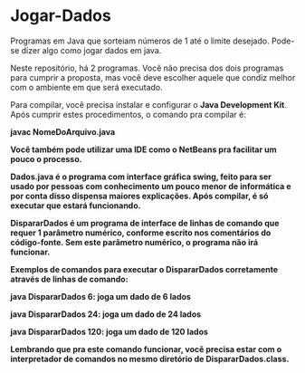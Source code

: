 # Jogar-Dados
Programas em Java que sorteiam números de 1 até o limite desejado.
Pode-se dizer algo como jogar dados em java.

Neste repositório, há 2 programas. Você não precisa dos dois programas para cumprir a proposta, mas você deve escolher aquele que condiz melhor com o ambiente em que será executado.

Para compilar, você precisa instalar e configurar o <b>Java Development Kit</b>. Após cumprir estes procedimentos, o comando pra compilar é:
<p><b>javac NomeDoArquivo.java</p>

Você também pode utilizar uma IDE como o NetBeans pra facilitar um pouco o processo.

<b>Dados.java</b> é o programa com interface gráfica swing, feito para ser usado por pessoas com conhecimento um pouco menor de informática e por conta disso dispensa maiores explicações. Após compilar, é só executar que estará funcionando.

<b>DispararDados</b> é um programa de interface de linhas de comando que requer 1 parâmetro numérico, conforme escrito nos comentários do código-fonte. Sem este parâmetro numérico, o programa não irá funcionar.

Exemplos de comandos para executar o DispararDados corretamente através de linhas de comando:
<p><b>java DispararDados 6</b>: joga um dado de 6 lados</p>
<p><b>java DispararDados 24</b>: joga um dado de 24 lados</p>
<p><b>java DispararDados 120</b>: joga um dado de 120 lados</p>

Lembrando que pra este comando funcionar, você precisa estar com o interpretador de comandos no mesmo diretório de DispararDados.class.
